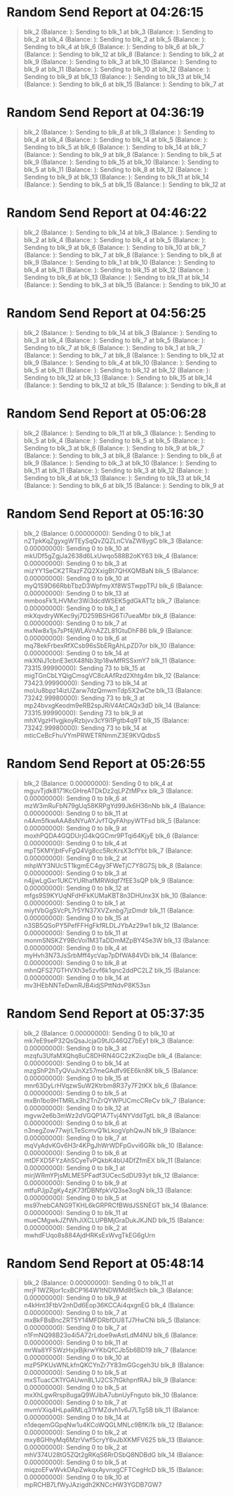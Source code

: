 
# Random Send Report at 04:26:15
> blk_2 (Balance: ): Sending  to blk_1 at 
> blk_3 (Balance: ): Sending  to blk_2 at 
> blk_4 (Balance: ): Sending  to blk_2 at 
> blk_5 (Balance: ): Sending  to blk_4 at 
> blk_6 (Balance: ): Sending  to blk_6 at 
> blk_7 (Balance: ): Sending  to blk_12 at 
> blk_8 (Balance: ): Sending  to blk_2 at 
> blk_9 (Balance: ): Sending  to blk_3 at 
> blk_10 (Balance: ): Sending  to blk_9 at 
> blk_11 (Balance: ): Sending  to blk_10 at 
> blk_12 (Balance: ): Sending  to blk_9 at 
> blk_13 (Balance: ): Sending  to blk_13 at 
> blk_14 (Balance: ): Sending  to blk_6 at 
> blk_15 (Balance: ): Sending  to blk_7 at 

# Random Send Report at 04:36:19
> blk_2 (Balance: ): Sending  to blk_8 at 
> blk_3 (Balance: ): Sending  to blk_4 at 
> blk_4 (Balance: ): Sending  to blk_14 at 
> blk_5 (Balance: ): Sending  to blk_5 at 
> blk_6 (Balance: ): Sending  to blk_14 at 
> blk_7 (Balance: ): Sending  to blk_9 at 
> blk_8 (Balance: ): Sending  to blk_5 at 
> blk_9 (Balance: ): Sending  to blk_15 at 
> blk_10 (Balance: ): Sending  to blk_5 at 
> blk_11 (Balance: ): Sending  to blk_8 at 
> blk_12 (Balance: ): Sending  to blk_9 at 
> blk_13 (Balance: ): Sending  to blk_11 at 
> blk_14 (Balance: ): Sending  to blk_5 at 
> blk_15 (Balance: ): Sending  to blk_12 at 

# Random Send Report at 04:46:22
> blk_2 (Balance: ): Sending  to blk_14 at 
> blk_3 (Balance: ): Sending  to blk_2 at 
> blk_4 (Balance: ): Sending  to blk_4 at 
> blk_5 (Balance: ): Sending  to blk_9 at 
> blk_6 (Balance: ): Sending  to blk_10 at 
> blk_7 (Balance: ): Sending  to blk_7 at 
> blk_8 (Balance: ): Sending  to blk_8 at 
> blk_9 (Balance: ): Sending  to blk_1 at 
> blk_10 (Balance: ): Sending  to blk_4 at 
> blk_11 (Balance: ): Sending  to blk_15 at 
> blk_12 (Balance: ): Sending  to blk_6 at 
> blk_13 (Balance: ): Sending  to blk_11 at 
> blk_14 (Balance: ): Sending  to blk_3 at 
> blk_15 (Balance: ): Sending  to blk_10 at 

# Random Send Report at 04:56:25
> blk_2 (Balance: ): Sending  to blk_14 at 
> blk_3 (Balance: ): Sending  to blk_3 at 
> blk_4 (Balance: ): Sending  to blk_7 at 
> blk_5 (Balance: ): Sending  to blk_7 at 
> blk_6 (Balance: ): Sending  to blk_1 at 
> blk_7 (Balance: ): Sending  to blk_7 at 
> blk_8 (Balance: ): Sending  to blk_12 at 
> blk_9 (Balance: ): Sending  to blk_4 at 
> blk_10 (Balance: ): Sending  to blk_5 at 
> blk_11 (Balance: ): Sending  to blk_12 at 
> blk_12 (Balance: ): Sending  to blk_12 at 
> blk_13 (Balance: ): Sending  to blk_15 at 
> blk_14 (Balance: ): Sending  to blk_12 at 
> blk_15 (Balance: ): Sending  to blk_8 at 

# Random Send Report at 05:06:28
> blk_2 (Balance: ): Sending  to blk_11 at 
> blk_3 (Balance: ): Sending  to blk_5 at 
> blk_4 (Balance: ): Sending  to blk_5 at 
> blk_5 (Balance: ): Sending  to blk_3 at 
> blk_6 (Balance: ): Sending  to blk_9 at 
> blk_7 (Balance: ): Sending  to blk_3 at 
> blk_8 (Balance: ): Sending  to blk_6 at 
> blk_9 (Balance: ): Sending  to blk_3 at 
> blk_10 (Balance: ): Sending  to blk_11 at 
> blk_11 (Balance: ): Sending  to blk_3 at 
> blk_12 (Balance: ): Sending  to blk_4 at 
> blk_13 (Balance: ): Sending  to blk_13 at 
> blk_14 (Balance: ): Sending  to blk_6 at 
> blk_15 (Balance: ): Sending  to blk_9 at 

# Random Send Report at 05:16:30
> blk_2 (Balance: 0.00000000): Sending 0 to blk_1 at n2TpkKqZgyxgWTEySqQvZQZLnCVaZW8ygC
> blk_3 (Balance: 0.00000000): Sending 0 to blk_10 at mkUDf5gZgjJa2638d6LxUwqo588B2oKY63
> blk_4 (Balance: 0.00000000): Sending 0 to blk_3 at mizYY1SeCK2TRazFZQ2XxigBt7QHXQMBaN
> blk_5 (Balance: 0.00000000): Sending 0 to blk_10 at myQ1S9D66RbbTbzD3WpfmyXf8WSTwppTPJ
> blk_6 (Balance: 0.00000000): Sending 0 to blk_13 at mmbosFk1LHVMxr3Wi3dcdWSEK5gdGkAT1z
> blk_7 (Balance: 0.00000000): Sending 0 to blk_1 at mkXqvdryWKec9yj7D259BSHG6Ti7ueaMbr
> blk_8 (Balance: 0.00000000): Sending 0 to blk_7 at mxNw8x1js7sPf4jWLAVnAZZL81GtuDhF86
> blk_9 (Balance: 0.00000000): Sending 0 to blk_6 at mq78ekFrbexRfXCsb96sSbERgAhLpZD7or
> blk_10 (Balance: 0.00000000): Sending 0 to blk_14 at mkXNiJ1cbnE3etX48Nb3tp18wMfRSSxmY7
> blk_11 (Balance: 73315.99990000): Sending 73 to blk_15 at migTGnCbLYQigCmsgVC8cAAfRzd2Xhtg4m
> blk_12 (Balance: 73423.99990000): Sending 73 to blk_14 at moUu8bpz14izUZarw7dzQmwmTdp5X2wCte
> blk_13 (Balance: 73242.99980000): Sending 73 to blk_3 at mp24bvxgKeodm9eRB2spJRiV4AtCAQx3dD
> blk_14 (Balance: 73315.99990000): Sending 73 to blk_9 at mhXVgzH1vgjkoyRzbjvv3cY9i1Pgtb4q9T
> blk_15 (Balance: 73242.99980000): Sending 73 to blk_14 at mticCeBcFhuVYmPRWETRNmmZ3E9KVQdbsS

# Random Send Report at 05:26:55
> blk_2 (Balance: 0.00000000): Sending 0 to blk_4 at mguvTjdk8171KcGHreATDkDz2qLPZtMPxx
> blk_3 (Balance: 0.00000000): Sending 0 to blk_6 at mzW3mRuFbN79gUq58KRPgYd99Jk6H36nNb
> blk_4 (Balance: 0.00000000): Sending 0 to blk_11 at n4Am5fkwAAA8sNYuAYJvfTQyFAhpyWTFsd
> blk_5 (Balance: 0.00000000): Sending 0 to blk_9 at moxhPQDA4GQDUrjG4kQGCmr9PTqi64KjyE
> blk_6 (Balance: 0.00000000): Sending 0 to blk_4 at mpT5KMYjbtFvFgQ4Vg8cc5RcKrsX3cfYbt
> blk_7 (Balance: 0.00000000): Sending 0 to blk_2 at mhpWY3NUcST1kgmEC4gy3FWeTjC7Y8G7Sj
> blk_8 (Balance: 0.00000000): Sending 0 to blk_3 at n4jjwLgGxr1UKCYURhafMRWdqf7fEE3sQP
> blk_9 (Balance: 0.00000000): Sending 0 to blk_12 at mfgs9S9KYUqNFdHFkKUMaKBT8n3DHUnx3X
> blk_10 (Balance: 0.00000000): Sending 0 to blk_1 at miytVbGgSVcPL7r5YN37XVZxnbg7jzDmdr
> blk_11 (Balance: 0.00000000): Sending 0 to blk_15 at n3SB5QSoPY5PefFFHgFkfRLDLJYbAz29w1
> blk_12 (Balance: 0.00000000): Sending 0 to blk_11 at monmSNSKZY9BcVoi1M3TaDDmMZpBY4Se3W
> blk_13 (Balance: 0.00000000): Sending 0 to blk_4 at myHvh3N73JsSrbMff4ycVap7pDfWA84VDi
> blk_14 (Balance: 0.00000000): Sending 0 to blk_8 at mhnQFS27GTHVXh3e5zvf6k1qnc2ddPC2LZ
> blk_15 (Balance: 0.00000000): Sending 0 to blk_14 at mv3HEbNNTeDwnRJB4idjSPttNdvP8K53sn

# Random Send Report at 05:37:35
> blk_2 (Balance: 0.00000000): Sending 0 to blk_10 at mk7eE9seP32QsQsaJcjaG9tJG46QZ7bEy1
> blk_3 (Balance: 0.00000000): Sending 0 to blk_3 at mzqfu3UfaMXQhq8uC8DHRN4GC2zK2ixqDe
> blk_4 (Balance: 0.00000000): Sending 0 to blk_14 at mzgShP2hTyQVuJnXz57meGAdfv9EE6kn8K
> blk_5 (Balance: 0.00000000): Sending 0 to blk_15 at mnr63DyLrHVqzwSuW2Ktrbm8R37y7F2tKX
> blk_6 (Balance: 0.00000000): Sending 0 to blk_5 at mxBn1bo9HTMRLx3h2TnZrQYWPUCmcCReCv
> blk_7 (Balance: 0.00000000): Sending 0 to blk_12 at mgvw2e6b3mWz2dVGQP1A7Tvj4NYVddTgtL
> blk_8 (Balance: 0.00000000): Sending 0 to blk_6 at n3negZow77wjrLTeScmvQ1kLkogVphQwJN
> blk_9 (Balance: 0.00000000): Sending 0 to blk_7 at mqVyAdvKGv6H3r4KPgJhWrWDFpGvvi6GRk
> blk_10 (Balance: 0.00000000): Sending 0 to blk_6 at mtDFXD5FYzAhSCyeTvPQkbK4bU4DfZfmEX
> blk_11 (Balance: 0.00000000): Sending 0 to blk_1 at mirjWRmYPjsMLME5PFadf3UCecSdDU93yt
> blk_12 (Balance: 0.00000000): Sending 0 to blk_9 at mtfuPJjpZgKy4zjK73fDBNfpkVQ3se3ogN
> blk_13 (Balance: 0.00000000): Sending 0 to blk_5 at ms97nebCANG9TKHL6kGRPRCfBWdJSSNEGT
> blk_14 (Balance: 0.00000000): Sending 0 to blk_11 at mueCMgwkJZfWhJiXCLUPBMjGraDukJKJND
> blk_15 (Balance: 0.00000000): Sending 0 to blk_2 at mwhdFUqo8s884AjdHRKsExWvgTkEG6gUrn

# Random Send Report at 05:48:14
> blk_2 (Balance: 0.00000000): Sending 0 to blk_11 at mrjF1WZRjor1cxBCP164W1tNDWMd8t5kch
> blk_3 (Balance: 0.00000000): Sending 0 to blk_9 at n4kHnt3FtbV2nhDd6Eop36KCCAi4qxgnEG
> blk_4 (Balance: 0.00000000): Sending 0 to blk_7 at mxBkFBsBncZRT5Y14MFDRbfDU8TJ7HwCNi
> blk_5 (Balance: 0.00000000): Sending 0 to blk_7 at n1FmNQ98B23o4i5A72rLdoe9wAstLdM4NU
> blk_6 (Balance: 0.00000000): Sending 0 to blk_11 at mrWa8YFSWzHxjxBjkrwYKbQfCJb5b6BD19
> blk_7 (Balance: 0.00000000): Sending 0 to blk_10 at mzP5PKUsWNLkfnQKCYnZr7Y83mGGcgeh3U
> blk_8 (Balance: 0.00000000): Sending 0 to blk_5 at mxSTuacCK1YGAUwn8L1J2CS7tGkhpnfRAJ
> blk_9 (Balance: 0.00000000): Sending 0 to blk_5 at mxXhLgwRrsp8ugaQ9WJibA7ubnUyFnguto
> blk_10 (Balance: 0.00000000): Sending 0 to blk_7 at mvmVXiq4HLpaRMLq31YMZdvh1v6J7LTgSB
> blk_11 (Balance: 0.00000000): Sending 0 to blk_14 at n1deqemGGpqNw1u4KCoWQGLMNLc9BfKi1k
> blk_12 (Balance: 0.00000000): Sending 0 to blk_2 at mxy8GHhyMq6MzrVwf5cryY6vJbXKMFV625
> blk_13 (Balance: 0.00000000): Sending 0 to blk_2 at mhV374U28tG5ZQt2gRKqS6RrDSbQ8NDBdG
> blk_14 (Balance: 0.00000000): Sending 0 to blk_5 at miqzoEFwWvkDApZwkqxAyvnxgCFTCegHcD
> blk_15 (Balance: 0.00000000): Sending 0 to blk_10 at mpRCHB7LfWyJAzigdh2KNCcHW3YGDB7GW7
